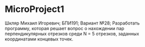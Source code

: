 # MicroProject1
Шкляр Михаил Игоревич;
БПИ191;
Вариант №28;
Разработать программу, которая решает вопрос о нахождении пар перпендикулярных отрезков среди N = 5 отрезков, 
заданных координатами концевых точек.
